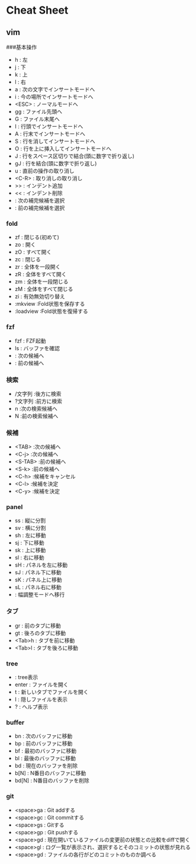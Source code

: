 # Cheat Sheet

## vim

###基本操作
- h		: 左
- j		: 下
- k		: 上
- l		: 右
- a		: 次の文字でインサートモードへ
- i		: 今の場所でインサートモードへ
- \<ESC>	: ノーマルモードへ
- gg	: ファイル先頭へ
- G		: ファイル末尾へ
- I		: 行頭でインサートモードへ
- A		: 行末でインサートモードへ
- S		: 行を消してインサートモードへ
- O		: 行を上に挿入してインサートモードへ
- J		: 行をスペース区切りで結合(頭に数字で折り返し)
- gJ	: 行を結合(頭に数字で折り返し)
- u		: 直前の操作の取り消し
- \<C-R>	: 取り消しの取り消し
- \>>	: インデント追加
- \<<	: インデント削除
- <C-n>	: 次の補完候補を選択
- <C-p>	: 前の補完候補を選択

### fold
- zf		: 閉じる(初めて)
- zo		: 開く
- zO		: すべて開く
- zc		: 閉じる
- zr		: 全体を一段開く
- zR		: 全体をすべて開く
- zm		: 全体を一段閉じる
- zM		: 全体をすべて閉じる
- zi		: 有効無効切り替え
- :mkview	:Fold状態を保存する
- :loadview	:Fold状態を復帰する

### fzf
- fzf	: FZF起動
- ls	: バッファを確認
- <C-j>	: 次の候補へ
- <C-k>	: 前の候補へ

### 検索
- /文字列	:後方に検索
- ?文字列	:前方に検索
- n			:次の検索候補へ
- N			:前の検索候補へ

### 候補
- \<TAB>		:次の候補へ
- \<C-j>		:次の候補へ
- \<S-TAB>	:前の候補へ
- \<S-k>		:前の候補へ
- \<C-h>		:候補をキャンセル
- \<C-l>		:候補を決定
- \<C-y>		:候補を決定

###  panel
- ss	: 縦に分割 
- sv	: 横に分割
- sh	: 左に移動
- sj	: 下に移動
- sk	: 上に移動
- sl	: 右に移動
- sH	: パネルを左に移動
- sJ	: パネル下に移動
- sK	: パネル上に移動
- sL	: パネル右に移動
- <C-e>	: 幅調整モードへ移行 

### タブ
- gr		: 前のタブに移動
- gt		: 後ろのタブに移動
- \<Tab>h	: タブを前に移動
- \<Tab>l	: タブを後ろに移動

### tree
- <C-n> : tree表示
- enter	: ファイルを開く
- t		: 新しいタブでファイルを開く
- I		: 隠しファイルを表示
- ?		: ヘルプ表示

### buffer
- bn	: 次のバッファに移動
- bp	: 前のバッファに移動
- bf	: 最初のバッファに移動
- bl	: 最後のバッファに移動
- bd	: 現在のバッファを削除
- b[N]	: N番目のバッファに移動
- bd[N]	: N番目のバッファを削除

### git
- \<space>ga	: Git addする
- \<space>gc	: Git commitする
- \<space>gs	: Gitする
- \<space>gp : Git pushする
- \<space>gd	: 現在開いているファイルの変更前の状態との比較をdiffで開く 
- \<space>gl : ログ一覧が表示され、選択するとそのコミットの状態が見れる
- \<space>gd : ファイルの各行がどのコミットのものか調べる
